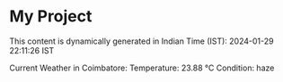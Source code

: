 # My Project

This content is dynamically generated in Indian Time (IST): 2024-01-29 22:11:26 IST


Current Weather in Coimbatore:
Temperature: 23.88 °C
Condition: haze
